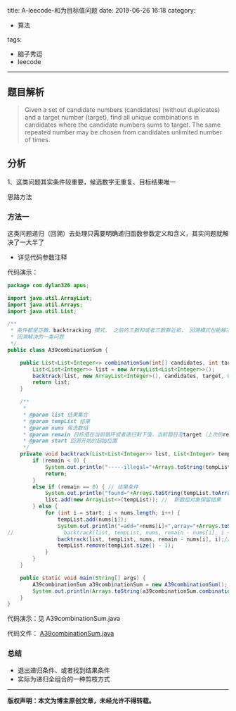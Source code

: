 title: A-leecode-和为目标值问题
date: 2019-06-26 16:18
category:

- 算法

tags:

- 脑子秀逗
- leecode

------

## 题目解析
>Given a set of candidate numbers (candidates) (without duplicates) and a target number (target), find all unique combinations in candidates where the candidate numbers sums to target.
>The same repeated number may be chosen from candidates unlimited number of times.
<!-- more -->



## 分析
1、这类问题其实条件较重要，候选数字无重复、目标结果唯一

思路方法
### 方法一
这类问题递归（回溯）去处理只需要明确递归函数参数定义和含义，其实问题就解决了一大半了
- 详见代码参数注释

代码演示：
```java
package com.dylan326.apus;

import java.util.ArrayList;
import java.util.Arrays;
import java.util.List;

/**
 * 条件都是正数，backtracking 模式， 之前的三数和或者三数靠近和， 回溯模式也能解决
 * 回溯解决的一类问题
 */
public class A39combinationSum {

    public List<List<Integer>> combinationSum(int[] candidates, int target) {
        List<List<Integer>> list = new ArrayList<List<Integer>>();
        backtrack(list, new ArrayList<Integer>(), candidates, target, 0);
        return list;
    }

    /**
     *
     * @param list 结果集合
     * @param tempList 结果
     * @param nums 候选数组
     * @param remain 目标值在当前循环或者递归剩下值，当前题目及target（上次的remain-nums[i]）
     * @param start 回溯开始的起始位置
     */
    private void backtrack(List<List<Integer>> list, List<Integer> tempList, int[] nums, int remain, int start) {
        if (remain < 0) {
            System.out.println("-----illegal="+Arrays.toString(tempList.toArray()));
            return;
        }
        else if (remain == 0) { // 结果条件
            System.out.println("found="+Arrays.toString(tempList.toArray()));
            list.add(new ArrayList<>(tempList)); //  新数组对象保留结果
        } else {
            for (int i = start; i < nums.length; i++) {
                tempList.add(nums[i]);
                System.out.println("=add="+nums[i]+",array="+Arrays.toString(tempList.toArray()));
//                backtrack(list, tempList, nums, remain - nums[i], i + 1);// start 参数取决于包不包含自己
                backtrack(list, tempList, nums, remain - nums[i], i);// 回溯开始位置从当前元素开始
                tempList.remove(tempList.size() - 1);
            }
        }
    }

    public static void main(String[] args) {
        A39combinationSum a39combinationSum = new A39combinationSum();
        System.out.println(Arrays.toString(a39combinationSum.combinationSum(new int[]{7, 2, 3, 4}, 7).toArray()));
    }
}

```


代码演示：见 A39combinationSum.java

代码文件：
[A39combinationSum.java](https://github.com/yangl326-Dylan/apus/blob/master/src/main/java/com/dylan326/apus/A39combinationSum.java)

### 总结

- 退出递归条件、或者找到结果条件
- 实际为递归全组合的一种剪枝方式

------

**版权声明：本文为博主原创文章，未经允许不得转载。**
